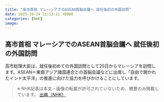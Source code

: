 ```yaml
---
title: "高市首相 マレーシアでのASEAN首脳会議へ 就任後初の外国訪問"
date: 2025-10-24 21:13:11 +0900
categories: [NHK]
image: 
---
```

## 高市首相 マレーシアでのASEAN首脳会議へ 就任後初の外国訪問

高市総理大臣は、就任後初めての外国訪問として25日からマレーシアを訪問します。ASEAN＝東南アジア諸国連合との首脳会議などに出席し「自由で開かれたインド太平洋」の推進に向けた協力を呼びかけることにしています。

> ※ NHK記事は本文・画像の転載が許可されていないため、概要のみ掲載しています。
[出典（NHK）](http://www3.nhk.or.jp/news/html/20251025/k10014958791000.html)
